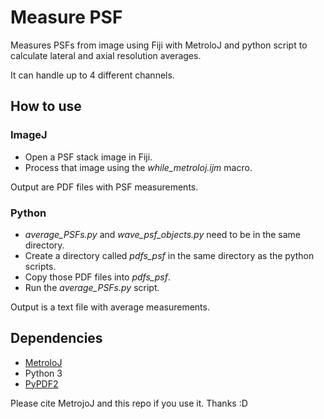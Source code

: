 # Measure PSF
Measures PSFs from image using Fiji with MetroloJ and python script to calculate lateral and axial resolution averages.

It can handle up to 4 different channels.

## How to use

### ImageJ
- Open a PSF stack image in Fiji.
- Process that image using the *while_metroloj.ijm* macro.

Output are PDF files with PSF measurements.

### Python
- *average_PSFs.py* and *wave_psf_objects.py* need to be in the same directory.
- Create a directory called *pdfs_psf* in the same directory as the python scripts.
- Copy those PDF files into *pdfs_psf*.
- Run the *average_PSFs.py* script.

Output is a text file with average measurements.

## Dependencies
- [MetroloJ](https://imagejdocu.tudor.lu/plugin/analysis/metroloj/start)
- Python 3
- [PyPDF2](https://pypi.org/project/PyPDF2/)

Please cite MetrojoJ and this repo if you use it. Thanks :D

